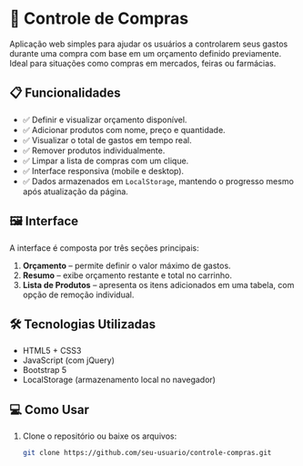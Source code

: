 # 🛒 Controle de Compras

Aplicação web simples para ajudar os usuários a controlarem seus gastos durante uma compra com base em um orçamento definido previamente. Ideal para situações como compras em mercados, feiras ou farmácias.

## 📋 Funcionalidades

- ✅ Definir e visualizar orçamento disponível.
- ✅ Adicionar produtos com nome, preço e quantidade.
- ✅ Visualizar o total de gastos em tempo real.
- ✅ Remover produtos individualmente.
- ✅ Limpar a lista de compras com um clique.
- ✅ Interface responsiva (mobile e desktop).
- ✅ Dados armazenados em `LocalStorage`, mantendo o progresso mesmo após atualização da página.

## 🖼️ Interface

A interface é composta por três seções principais:

1. **Orçamento** – permite definir o valor máximo de gastos.
2. **Resumo** – exibe orçamento restante e total no carrinho.
3. **Lista de Produtos** – apresenta os itens adicionados em uma tabela, com opção de remoção individual.

## 🛠️ Tecnologias Utilizadas

- HTML5 + CSS3
- JavaScript (com jQuery)
- Bootstrap 5
- LocalStorage (armazenamento local no navegador)

## 💻 Como Usar

1. Clone o repositório ou baixe os arquivos:
   ```bash
   git clone https://github.com/seu-usuario/controle-compras.git
